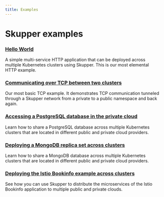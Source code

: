 ```yaml
---
title: Examples
---
```


# Skupper examples

### [Hello World](https://github.com/skupperproject/skupper-example-hello-world)

A simple multi-service HTTP application that can be deployed across
multiple Kubernetes clusters using Skupper.  This is our most
elemental HTTP example.

### [Communicating over TCP between two clusters](https://github.com/skupperproject/skupper-example-tcp-echo)

Our most basic TCP example.  It demonstrates TCP communication
tunneled through a Skupper network from a private to a public
namespace and back again.

### [Accessing a PostgreSQL database in the private cloud](https://github.com/skupperproject/skupper-example-postgresql)

Learn how to share a PostgreSQL database across multiple Kubernetes
clusters that are located in different public and private cloud
providers.

### [Deploying a MongoDB replica set across clusters](https://github.com/skupperproject/skupper-example-mongodb-replica-set)

Learn how to share a MongoDB database across multiple Kubernetes
clusters that are located in different public and private cloud
providers.

### [Deploying the Istio Bookinfo example across clusters](https://github.com/skupperproject/skupper-example-bookinfo)

See how you can use Skupper to distribute the microservices of the
Istio Bookinfo application to multiple public and private clouds.

<!-- ### Measuring TCP throughput with iperf -->

<!-- Learn how to perform real-time network throughput measurements on an -->
<!-- application router network using the `iperf3` tool. -->

<!-- <nav class="links"> -->
<!--   <a href="https://github.com/skupperproject/skupper-example-iperf">Tutorial</a> -->
<!--   <a href="https://github.com/skupperproject/skupper-example-iperf">Example code</a> -->
<!-- </nav> -->

<!-- <h2 class="example-category">Performance and load testing</h2> -->
<!-- <h2 class="example-category">Minimal examples</h2> -->
<!-- <h2 class="example-category">TCP-based applications</h2> -->
<!-- <h2 class="example-category">HTTP-based applications</h2> -->
